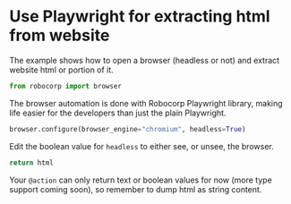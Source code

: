 # Use Playwright for extracting html from website

The example shows how to open a browser (headless or not) and extract website html or portion of it.

```py
from robocorp import browser
```

The browser automation is done with Robocorp Playwright library, making life easier for the developers than just the plain Playwright.

```py
browser.configure(browser_engine="chromium", headless=True)
```

Edit the boolean value for `headless` to either see, or unsee, the browser.

```py
return html
```

Your `@action` can only return text or boolean values for now (more type support coming soon), so remember to dump html as string content.
